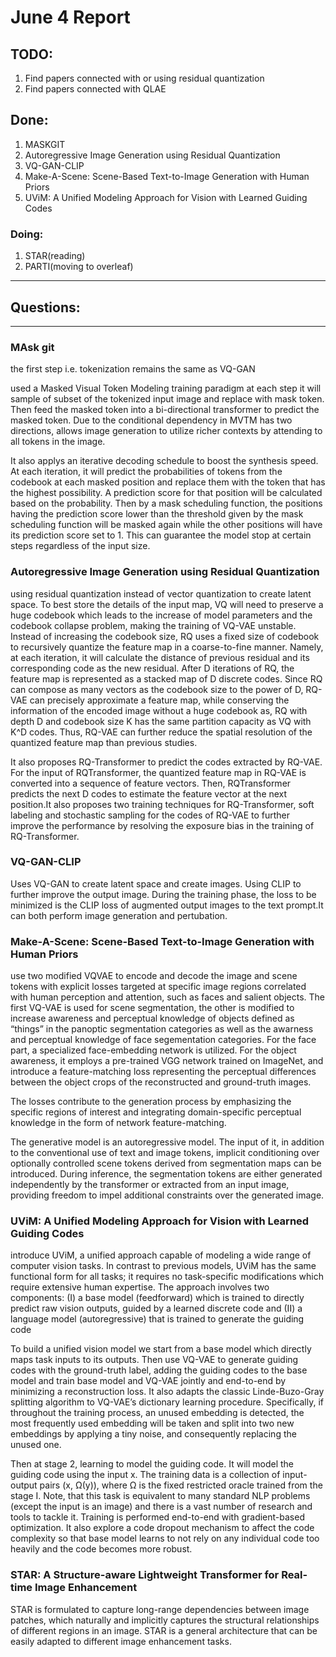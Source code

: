# June 4 Report

## TODO:
1. Find papers connected with or using residual quantization
2. Find papers connected with QLAE


## Done:
1. MASKGIT
2. Autoregressive Image Generation using Residual Quantization
3. VQ-GAN-CLIP
4. Make-A-Scene: Scene-Based Text-to-Image Generation with Human Priors
5. UViM: A Unified Modeling Approach for Vision with Learned Guiding Codes


### Doing:
1. STAR(reading)
2. PARTI(moving to overleaf)

---------------------------------------------
## Questions:








----------------------------------------------
### MAsk git
the first step i.e. tokenization remains the same as VQ-GAN

used a Masked Visual Token Modeling training paradigm
at each step it will sample of subset of the tokenized input image and replace with mask token. Then feed the masked token into a bi-directional transformer to predict the masked token. Due to the conditional dependency in MVTM has two directions, allows image generation to utilize richer contexts by attending to all tokens in the image.

It also applys an iterative decoding schedule to boost the synthesis speed. At each iteration, it will predict the probabilities of tokens from the codebook at each masked position and replace them with the token that has the highest possibility. A prediction score for that position will be calculated based on the probability. Then by a mask scheduling function, the positions having the prediction score lower than the threshold given by the mask scheduling function will be masked again while the other positions will have its prediction score set to 1. This can guarantee the model stop at certain steps regardless of the input size.

### Autoregressive Image Generation using Residual Quantization
using residual quantization instead of vector quantization to create latent space. To best store the details of the input map, VQ will need to preserve a huge codebook which leads to the increase of model parameters and the codebook collapse problem, making the training of VQ-VAE unstable. Instead of increasing the codebook size, RQ uses a fixed size of codebook to recursively quantize the feature map in a coarse-to-fine manner. Namely, at each iteration, it will calculate the distance of previous residual and its corresponding code as the new residual. After D iterations of RQ, the feature map is represented as a stacked map of D discrete codes. Since RQ can compose as many vectors as the codebook size to the power of D, RQ-VAE can precisely approximate a feature map, while conserving the information of the encoded image without a huge codebook as, RQ with depth D and codebook size K has the same partition capacity as VQ with K^D codes. Thus, RQ-VAE can further reduce the spatial resolution of the quantized feature map than previous studies.


It also proposes RQ-Transformer to predict the codes extracted by RQ-VAE. For the input of RQTransformer, the quantized feature map in RQ-VAE is converted into a sequence of feature vectors.
Then, RQTransformer predicts the next D codes to estimate the feature vector at the next position.It also proposes two training techniques for RQ-Transformer, soft labeling and stochastic sampling for the codes of RQ-VAE to further improve the performance by resolving the exposure bias in the training of RQ-Transformer.


### VQ-GAN-CLIP
Uses VQ-GAN to create latent space and create images. Using CLIP to further improve the output image. During the training phase, the loss to be minimized is the CLIP loss of augmented output images to the text prompt.It can both perform image generation and pertubation. 


### Make-A-Scene: Scene-Based Text-to-Image Generation with Human Priors



use two modified VQVAE to encode and decode the image and scene tokens with explicit losses targeted at specific image regions correlated with human perception and attention, such as faces and salient objects. The first VQ-VAE is used for scene segmentation, the other is modified to increase awareness and perceptual knowledge of objects defined as “things” in the panoptic segmentation categories as well as the awarness and perceptual knowledge of face segementation categories. For the face part, a specialized face-embedding network is utilized. For the object awareness,  it employs a pre-trained VGG network trained on ImageNet, and introduce a feature-matching loss representing the perceptual differences between the object crops of the reconstructed and ground-truth images.

The losses contribute to the generation process by emphasizing the specific regions of interest and integrating domain-specific perceptual knowledge in the form of network feature-matching.


The generative model is an autoregressive model. The input of it, in addition to the conventional use of text and image tokens, implicit conditioning over optionally controlled scene tokens derived from segmentation maps can be introduced. During inference, the segmentation tokens are either generated independently by the transformer or extracted from an input image, providing freedom to impel additional constraints over the generated image.


### UViM: A Unified Modeling Approach for Vision with Learned Guiding Codes

introduce UViM, a unified approach capable of modeling a wide range of computer vision tasks. In contrast to previous models, UViM has the same functional form for all tasks; it requires no task-specific modifications which require extensive human expertise. The approach involves two components: (I) a base model (feedforward) which is trained to directly predict raw vision outputs, guided by a learned discrete code and (II) a language model (autoregressive) that is trained to generate the guiding code


To build a unified vision model we start from a base model which directly maps task inputs to its outputs. Then use VQ-VAE to generate guiding codes with the ground-truth label, adding the guiding codes to the base model and train base model and VQ-VAE jointly and end-to-end by minimizing a reconstruction loss. It also adapts the classic Linde-Buzo-Gray splitting algorithm to VQ-VAE’s dictionary learning procedure. Specifically, if throughout the training process, an unused embedding is detected, the most frequently used embedding will be taken and split into two new embeddings by applying a tiny noise, and consequently replacing the unused one.

Then at stage 2, learning to model the guiding code. It will model the guiding code using the input x. The training data is a collection of input-output pairs (x, Ω(y)), where Ω is the fixed restricted oracle trained from the stage I. Note, that this task is equivalent to many standard NLP problems (except the input is an image) and there is a vast number of research and tools to tackle it. Training is performed end-to-end with gradient-based optimization. It also explore a code dropout mechanism to affect the code complexity so that base model learns to not rely on any individual code too heavily and the code becomes more robust.

### STAR: A Structure-aware Lightweight Transformer for Real-time Image Enhancement

STAR is formulated to capture long-range dependencies between image patches, which naturally and implicitly captures the structural relationships of different regions in an image. STAR is a general architecture that can be easily adapted to different image enhancement tasks.